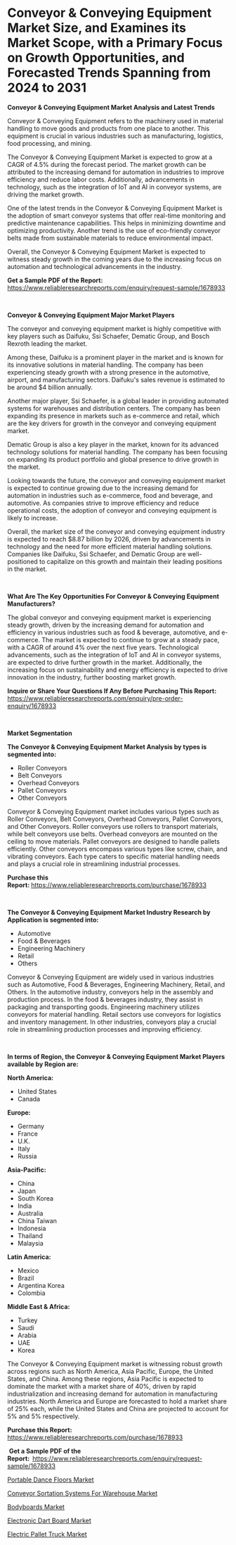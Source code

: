<p><h1>Conveyor & Conveying Equipment Market Size, and Examines its Market Scope, with a Primary Focus on Growth Opportunities, and Forecasted Trends Spanning from 2024 to 2031</h1></p><p><strong>Conveyor & Conveying Equipment Market Analysis and Latest Trends</strong></p>
<p><p>Conveyor & Conveying Equipment refers to the machinery used in material handling to move goods and products from one place to another. This equipment is crucial in various industries such as manufacturing, logistics, food processing, and mining.</p><p>The Conveyor & Conveying Equipment Market is expected to grow at a CAGR of 4.5% during the forecast period. The market growth can be attributed to the increasing demand for automation in industries to improve efficiency and reduce labor costs. Additionally, advancements in technology, such as the integration of IoT and AI in conveyor systems, are driving the market growth.</p><p>One of the latest trends in the Conveyor & Conveying Equipment Market is the adoption of smart conveyor systems that offer real-time monitoring and predictive maintenance capabilities. This helps in minimizing downtime and optimizing productivity. Another trend is the use of eco-friendly conveyor belts made from sustainable materials to reduce environmental impact.</p><p>Overall, the Conveyor & Conveying Equipment Market is expected to witness steady growth in the coming years due to the increasing focus on automation and technological advancements in the industry.</p></p>
<p><strong>Get a Sample PDF of the Report:&nbsp;</strong> <a href="https://www.reliableresearchreports.com/enquiry/request-sample/1678933">https://www.reliableresearchreports.com/enquiry/request-sample/1678933</a></p>
<p>&nbsp;</p>
<p><strong>Conveyor & Conveying Equipment Major Market Players</strong></p>
<p><p>The conveyor and conveying equipment market is highly competitive with key players such as Daifuku, Ssi Schaefer, Dematic Group, and Bosch Rexroth leading the market. </p><p>Among these, Daifuku is a prominent player in the market and is known for its innovative solutions in material handling. The company has been experiencing steady growth with a strong presence in the automotive, airport, and manufacturing sectors. Daifuku's sales revenue is estimated to be around $4 billion annually.</p><p>Another major player, Ssi Schaefer, is a global leader in providing automated systems for warehouses and distribution centers. The company has been expanding its presence in markets such as e-commerce and retail, which are the key drivers for growth in the conveyor and conveying equipment market.</p><p>Dematic Group is also a key player in the market, known for its advanced technology solutions for material handling. The company has been focusing on expanding its product portfolio and global presence to drive growth in the market.</p><p>Looking towards the future, the conveyor and conveying equipment market is expected to continue growing due to the increasing demand for automation in industries such as e-commerce, food and beverage, and automotive. As companies strive to improve efficiency and reduce operational costs, the adoption of conveyor and conveying equipment is likely to increase.</p><p>Overall, the market size of the conveyor and conveying equipment industry is expected to reach $8.87 billion by 2026, driven by advancements in technology and the need for more efficient material handling solutions. Companies like Daifuku, Ssi Schaefer, and Dematic Group are well-positioned to capitalize on this growth and maintain their leading positions in the market.</p></p>
<p>&nbsp;</p>
<p><strong>What Are The Key Opportunities For Conveyor & Conveying Equipment Manufacturers?</strong></p>
<p><p>The global conveyor and conveying equipment market is experiencing steady growth, driven by the increasing demand for automation and efficiency in various industries such as food & beverage, automotive, and e-commerce. The market is expected to continue to grow at a steady pace, with a CAGR of around 4% over the next five years. Technological advancements, such as the integration of IoT and AI in conveyor systems, are expected to drive further growth in the market. Additionally, the increasing focus on sustainability and energy efficiency is expected to drive innovation in the industry, further boosting market growth.</p></p>
<p><strong>Inquire or Share Your Questions If Any Before Purchasing This Report:</strong> <a href="https://www.reliableresearchreports.com/enquiry/pre-order-enquiry/1678933">https://www.reliableresearchreports.com/enquiry/pre-order-enquiry/1678933</a></p>
<p>&nbsp;</p>
<p><strong>Market Segmentation</strong></p>
<p><strong>The Conveyor & Conveying Equipment Market Analysis by types is segmented into:</strong></p>
<p><ul><li>Roller Conveyors</li><li>Belt Conveyors</li><li>Overhead Conveyors</li><li>Pallet Conveyors</li><li>Other Conveyors</li></ul></p>
<p><p>Conveyor & Conveying Equipment market includes various types such as Roller Conveyors, Belt Conveyors, Overhead Conveyors, Pallet Conveyors, and Other Conveyors. Roller conveyors use rollers to transport materials, while belt conveyors use belts. Overhead conveyors are mounted on the ceiling to move materials. Pallet conveyors are designed to handle pallets efficiently. Other conveyors encompass various types like screw, chain, and vibrating conveyors. Each type caters to specific material handling needs and plays a crucial role in streamlining industrial processes.</p></p>
<p><strong>Purchase this Report:&nbsp;</strong><a href="https://www.reliableresearchreports.com/purchase/1678933">https://www.reliableresearchreports.com/purchase/1678933</a></p>
<p>&nbsp;</p>
<p><strong>The Conveyor & Conveying Equipment Market Industry Research by Application is segmented into:</strong></p>
<p><ul><li>Automotive</li><li>Food & Beverages</li><li>Engineering Machinery</li><li>Retail</li><li>Others</li></ul></p>
<p><p>Conveyor & Conveying Equipment are widely used in various industries such as Automotive, Food & Beverages, Engineering Machinery, Retail, and Others. In the automotive industry, conveyors help in the assembly and production process. In the food & beverages industry, they assist in packaging and transporting goods. Engineering machinery utilizes conveyors for material handling. Retail sectors use conveyors for logistics and inventory management. In other industries, conveyors play a crucial role in streamlining production processes and improving efficiency.</p></p>
<p>&nbsp;</p>
<p><strong>In terms of Region, the Conveyor & Conveying Equipment Market Players available by Region are:</strong></p>
<p>
    <p> <strong> North America: </strong>
        <ul>
            <li>United States</li>
            <li>Canada</li>
        </ul>
        </p> 
    <p> <strong> Europe: </strong>
        <ul>
            <li>Germany</li>
            <li>France</li>
            <li>U.K.</li>
            <li>Italy</li>
            <li>Russia</li>
        </ul>
        </p> 
    <p> <strong> Asia-Pacific: </strong>
        <ul>
            <li>China</li>
            <li>Japan</li>
            <li>South Korea</li>
            <li>India</li>
            <li>Australia</li>
            <li>China Taiwan</li>
            <li>Indonesia</li>
            <li>Thailand</li>
            <li>Malaysia</li>
        </ul>
        </p> 
    <p> <strong> Latin America: </strong>
        <ul>
            <li>Mexico</li>
            <li>Brazil</li>
            <li>Argentina Korea</li>
            <li>Colombia</li>
        </ul>
        </p> 
    <p> <strong> Middle East & Africa: </strong>
        <ul>
            <li>Turkey</li>
            <li>Saudi</li>
            <li>Arabia</li>
            <li>UAE</li>
            <li>Korea</li>
        </ul>
    </p>
    </p>
<p><p>The Conveyor & Conveying Equipment market is witnessing robust growth across regions such as North America, Asia Pacific, Europe, the United States, and China. Among these regions, Asia Pacific is expected to dominate the market with a market share of 40%, driven by rapid industrialization and increasing demand for automation in manufacturing industries. North America and Europe are forecasted to hold a market share of 25% each, while the United States and China are projected to account for 5% and 5% respectively.</p></p>
<p><strong>Purchase this Report: </strong><a href="https://www.reliableresearchreports.com/purchase/1678933">https://www.reliableresearchreports.com/purchase/1678933</a></p>
<p>&nbsp;<strong>Get a Sample PDF of the Report:&nbsp;&nbsp;</strong><a href="https://www.reliableresearchreports.com/enquiry/request-sample/1678933">https://www.reliableresearchreports.com/enquiry/request-sample/1678933</a></p>
<p><strong></strong></p>
<p><p><a href="https://medium.com/@justintaylor7556/portable-dance-floors-market-size-and-market-trends-complete-industry-overview-2024-to-2031-cb6db3880414">Portable Dance Floors Market</a></p><p><a href="https://github.com/Angelnienowdseej3e45z3p8c/Market-Research-Report-List-1/blob/main/conveyor-sortation-systems-for-warehouse-market.md">Conveyor Sortation Systems For Warehouse Market</a></p><p><a href="https://medium.com/@justintaylor7556/bodyboards-market-size-market-outlook-and-market-forecast-2024-to-2031-130cd6fbcd38">Bodyboards Market</a></p><p><a href="https://medium.com/@justintaylor7556/electronic-dart-board-market-insights-into-market-cagr-market-trends-and-growth-strategies-c4e52d6f812a">Electronic Dart Board Market</a></p><p><a href="https://github.com/brentleyjimmiealvaradoz4l1rea/Market-Research-Report-List-1/blob/main/electric-pallet-truck-market.md">Electric Pallet Truck Market</a></p></p>